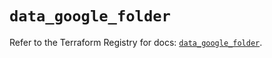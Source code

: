 # `data_google_folder`

Refer to the Terraform Registry for docs: [`data_google_folder`](https://registry.terraform.io/providers/hashicorp/google/5.29.1/docs/data-sources/folder).
